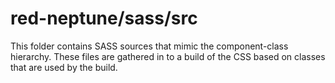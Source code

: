 # red-neptune/sass/src

This folder contains SASS sources that mimic the component-class hierarchy. These files
are gathered in to a build of the CSS based on classes that are used by the build.
